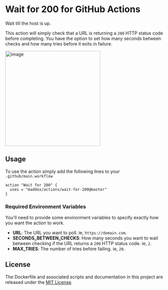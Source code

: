 # Wait for 200 for GitHub Actions

Wait till the host is up.

This action will simply check that a URL is returning a `200` HTTP status code
before completing. You have the option to set how many seconds between checks
and how many tries before it exits in failure.

<img width="301" alt="image" src="https://user-images.githubusercontent.com/260/47251250-fd9f5900-d3ff-11e8-9a4f-d15343e9c3a3.png">

## Usage

To use the action simply add the following lines to your `.github/main.workflow`

```
action "Wait for 200" {
  uses = "maddox/actions/wait-for-200@master"
}
```

### Required Environment Variables

You'll need to provide some environment variables to specify exactly how you
want the action to work.

* **URL**: The URL you want to poll. ie, `https://domain.com`.
* **SECONDS_BETWEEN_CHECKS**: How many seconds you want to wait between checking if the URL returns a `200` HTTP status code. ie, `2`.
* **MAX_TRIES**: The number of tries before failing. ie, `20`.

## License

The Dockerfile and associated scripts and documentation in this project are released under the [MIT License](LICENSE).
